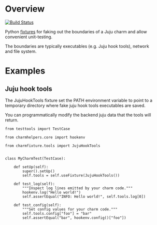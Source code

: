 # Overview

[![Build Status](https://travis-ci.org/freeekanayaka/charmfixture.svg?branch=master)](https://travis-ci.org/freeekanayaka/charmfixture)

Python [fixtures](https://github.com/testing-cabal/fixtures) for faking
out the boundaries of a Juju charm and allow convenient unit-testing.

The boundaries are typically executables (e.g. Juju hook tools), network
and file system.

# Examples

## Juju hook tools

The JujuHookTools fixture set the PATH environment variable to point
to a temporary directory where fake juju hook tools executables are
saved.

You can programmatically modify the backend juju data that the tools
will return.
    
    from testtools import TestCase
    
    from charmhelpers.core import hookenv
    
    from charmfixture.tools import JujuHookTools
    
    
    class MyCharmTest(TestCase):
    
        def setUp(self):
            super().setUp()
            self.tools = self.useFixture(JujuHookTools())
    
        def test_log(self):
            """Inspect log lines emitted by your charm code."""
            hookenv.log("Hello world!")
            self.assertEqual("INFO: Hello world!", self.tools.log[0])
    
        def test_config(self):
            """Set config values for your charm code."""
            self.tools.config["foo"] = "bar"
            self.assertEqual("bar", hookenv.config()["foo"])
